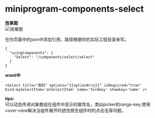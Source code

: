 # miniprogram-components-select
**效果图**<br>
![效果图](https://github.com/tex-github/miniprogram-components-select/blob/下拉组件Select/2dc2e7c34d617c85a1f4666fe9b95b2a_0_wx_fmt%3Dpng.png)

在你页面中的json中添加引用，路径根据你的实际工程目录来写。<br>
```
{
  "usingComponents": {
    "Select": "/components/select/select"
  }
}
```

**wxml中**<br>
```
<Select title="类别" options="{{optionArry}}" isRequired="true" bind:mySelectItem='onSelectItem' name='formkey' showkey='name' />
```
**tips:**<br>
可以动态传递对象数组在组件中显示的属性名，类似picker的range-key;使用cover-view解决当组件展开时遮住原生组件时的点击击穿问题。
  
